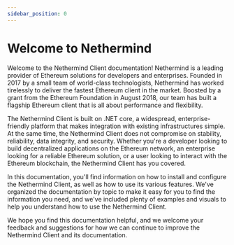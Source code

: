 ```yaml
---
sidebar_position: 0
---
```


# Welcome to Nethermind

Welcome to the Nethermind Client documentation! Nethermind is a leading provider of Ethereum solutions for developers
and enterprises. Founded in 2017 by a small team of world-class technologists, Nethermind has worked tirelessly to
deliver the fastest Ethereum client in the market. Boosted by a grant from the Ethereum Foundation in August 2018, our
team has built a flagship Ethereum client that is all about performance and flexibility.

The Nethermind Client is built on .NET core, a widespread, enterprise-friendly platform that makes integration with
existing infrastructures simple. At the same time, the Nethermind Client does not compromise on stability, reliability,
data integrity, and security. Whether you're a developer looking to build decentralized applications on the Ethereum
network, an enterprise looking for a reliable Ethereum solution, or a user looking to interact with the Ethereum
blockchain, the Nethermind Client has you covered.

In this documentation, you'll find information on how to install and configure the Nethermind Client, as well as how to
use its various features. We've organized the documentation by topic to make it easy for you to find the information you
need, and we've included plenty of examples and visuals to help you understand how to use the Nethermind Client.

We hope you find this documentation helpful, and we welcome your feedback and suggestions for how we can continue to
improve the Nethermind Client and its documentation.
